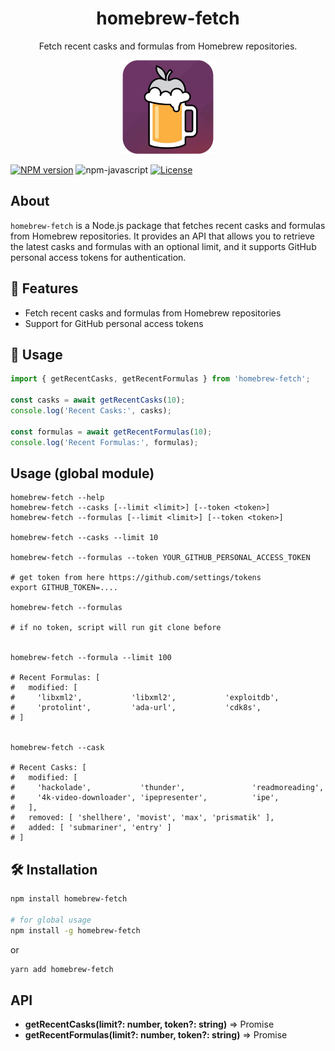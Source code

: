 <center>
<h1 align="center">homebrew-fetch<br></h1>

Fetch recent casks and formulas from Homebrew repositories.

<p align="center">
  <img src="https://github.com/romankurnovskii/BrewMate/blob/main/assets/icon1024nocorner.png?raw=true" alt="homebrew-fetch"
  width="150">
</p>

</center>


[![NPM version][npm-image]][npm-url]
![npm-javascript]
[![License][github-license]][github-license-url]


## About

`homebrew-fetch` is a Node.js package that fetches recent casks and formulas from Homebrew repositories. It provides an API that allows you to retrieve the latest casks and formulas with an optional limit, and it supports GitHub personal access tokens for authentication.

## 🌟 Features

- Fetch recent casks and formulas from Homebrew repositories
- Support for GitHub personal access tokens

## 📖 Usage


```js
import { getRecentCasks, getRecentFormulas } from 'homebrew-fetch';

const casks = await getRecentCasks(10);
console.log('Recent Casks:', casks);

const formulas = await getRecentFormulas(10);
console.log('Recent Formulas:', formulas);
```

## Usage (global module)

```
homebrew-fetch --help
homebrew-fetch --casks [--limit <limit>] [--token <token>]
homebrew-fetch --formulas [--limit <limit>] [--token <token>]

homebrew-fetch --casks --limit 10

homebrew-fetch --formulas --token YOUR_GITHUB_PERSONAL_ACCESS_TOKEN

# get token from here https://github.com/settings/tokens
export GITHUB_TOKEN=....

homebrew-fetch --formulas

# if no token, script will run git clone before


homebrew-fetch --formula --limit 100

# Recent Formulas: [
#   modified: [
#     'libxml2',           'libxml2',           'exploitdb',
#     'protolint',         'ada-url',           'cdk8s',
# ]


homebrew-fetch --cask

# Recent Casks: [
#   modified: [
#     'hackolade',           'thunder',               'readmoreading',
#     '4k-video-downloader', 'ipepresenter',          'ipe',
#   ],
#   removed: [ 'shellhere', 'movist', 'max', 'prismatik' ],
#   added: [ 'submariner', 'entry' ]
# ]
```

## 🛠️ Installation

```sh
npm install homebrew-fetch

# for global usage
npm install -g homebrew-fetch
```

or

```sh
yarn add homebrew-fetch
```

## API

- **getRecentCasks(limit?: number, token?: string)** => Promise<object>
- **getRecentFormulas(limit?: number, token?: string)** => Promise<object>


[package-name]: homebrew-fetch
[npm-url]: https://www.npmjs.com/package/[package-name]
[npm-image]: https://img.shields.io/npm/v/homebrew-fetch
[github-license]: https://img.shields.io/github/license/romankurnovskii/homebrew-fetch
[github-license-url]: https://github.com/romankurnovskii/homebrew-fetch/blob/main/LICENSE
[npm-javascript]: https://img.shields.io/npm/types/homebrew-fetch
[build-status]: https://github.com/romankurnovskii/homebrew-fetch/workflows/CI/badge.svg
[build-status-url]: https://github.com/romankurnovskii/homebrew-fetch
[install-size]: https://packagephobia.com/badge?p=homebrew-fetch
[install-size-url]: https://packagephobia.com/result?p=homebrew-fetch
